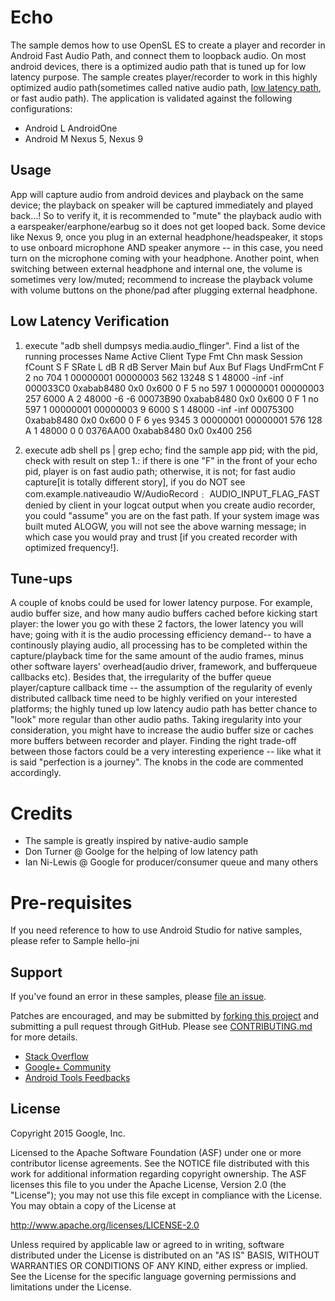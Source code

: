 Echo
====
The sample demos how to use OpenSL ES to create a player and recorder in Android Fast Audio Path, and connect them to loopback audio. On most android devices, there is a optimized audio path that is tuned up for low latency purpose. The sample creates player/recorder to work in this highly optimized audio path(sometimes called native audio path, [low latency path](http://stackoverflow.com/questions/14842803/low-latency-audio-playback-on-android?rq=1), or fast audio path). The application is validated against the following configurations:
  *   Android L    AndroidOne
  *   Android M    Nexus 5, Nexus 9

Usage
-----
App will capture audio from android devices and playback on the same device; the playback on speaker will be captured immediately and played back...! So to verify it, it is recommended to "mute" the playback audio with a earspeaker/earphone/earbug so it does not get looped back.  Some device like Nexus 9, once you plug in an external headphone/headspeaker, it stops to use onboard microphone AND speaker anymore -- in this case, you need turn on the microphone coming with your headphone. Another point, when switching between external headphone and internal one, the volume is sometimes very low/muted; recommend to increase the playback volume with volume buttons on the phone/pad after plugging external headphone.

Low Latency Verification
------------------------

1. execute "adb shell dumpsys media.audio_flinger". Find a list of the running processes
    Name Active Client Type      Fmt Chn mask Session fCount S F SRate  L dB  R dB    Server Main buf  Aux Buf Flags UndFrmCnt
    F  2     no    704    1 00000001 00000003     562  13248 S 1 48000  -inf  -inf  000033C0 0xabab8480 0x0 0x600         0 
    F  5     no    597    1 00000001 00000003     257   6000 A 2 48000    -6    -6  00073B90 0xabab8480 0x0 0x600         0 
    F  1     no    597    1 00000001 00000003       9   6000 S 1 48000  -inf  -inf  00075300 0xabab8480 0x0 0x600         0 
    F  6    yes   9345    3 00000001 00000001     576    128 A 1 48000     0     0  0376AA00 0xabab8480 0x0 0x400       256 

2. execute adb shell ps  | grep echo; find the sample app pid; with the pid, check with result on step 1.: if there is one "F" in the front of your echo pid, player is on fast audio path; otherwise, it is not; for fast audio capture[it is totally different story], if you do NOT see 
    com.example.nativeaudio W/AudioRecord﹕ AUDIO_INPUT_FLAG_FAST denied by client
in your logcat output when you create audio recorder, you could "assume" you are on the fast path. If your system image was built muted ALOGW, you will not see the above warning message; in which case you would pray and trust [if you created recorder with optimized frequency!].

Tune-ups
--------
A couple of knobs could be used for lower latency purpose. For example, audio buffer size, and how many audio buffers cached before kicking start player: the lower you go with these 2 factors, the lower latency you will have; going with it is the audio processing efficiency demand-- to have a continously playing audio, all processing has to be completed within the capture/playback time for the same amount of the audio frames, minus other software layers' overhead(audio driver, framework, and bufferqueue callbacks etc). Besides that, the irregularity of the buffer queue player/capture callback time -- the assumption of the regularity of evenly distributed callback time need to be highly verified on your interested platforms; the highly tuned up low latency audio path has better chance to "look" more regular than other audio paths. Taking iregularity into your consideration, you might have to increase the audio buffer size or caches more buffers between recorder and player. Finding the right trade-off between those factors could be a very interesting experience  -- like what it is said "perfection is a journey". The knobs in the code are commented accordingly.

Credits
=======
  * The sample is greatly inspired by native-audio sample
  * Don Turner @ Goolge for the helping of low latency path
  * Ian Ni-Lewis @ Google for producer/consumer queue and many others

Pre-requisites
=============
If you need reference to how to use Android Studio for native samples, please refer to Sample hello-jni

Support
-------
If you've found an error in these samples, please [file an issue](https://github.com/googlesamples/android-ndk/issues/new).

Patches are encouraged, and may be submitted by [forking this project](https://github.com/googlesamples/android-ndk/fork) and
submitting a pull request through GitHub. Please see [CONTRIBUTING.md](CONTRIBUTING.md) for more details.

- [Stack Overflow](http://stackoverflow.com/questions/tagged/android-ndk)
- [Google+ Community](https://plus.google.com/communities/105153134372062985968)
- [Android Tools Feedbacks](http://tools.android.com/feedback)

License
-------
Copyright 2015 Google, Inc.

Licensed to the Apache Software Foundation (ASF) under one or more contributor
license agreements.  See the NOTICE file distributed with this work for
additional information regarding copyright ownership.  The ASF licenses this
file to you under the Apache License, Version 2.0 (the "License"); you may not
use this file except in compliance with the License.  You may obtain a copy of
the License at

http://www.apache.org/licenses/LICENSE-2.0

Unless required by applicable law or agreed to in writing, software
distributed under the License is distributed on an "AS IS" BASIS, WITHOUT
WARRANTIES OR CONDITIONS OF ANY KIND, either express or implied.  See the
License for the specific language governing permissions and limitations under
the License.
